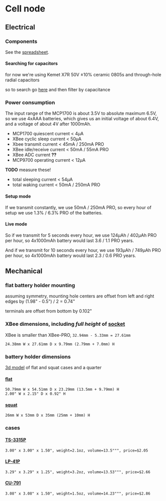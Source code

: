 # Cell node


## Electrical

### Components

See the [spreadsheet](https://docs.google.com/spreadsheets/d/1aLX0yPriqRYv9exc7hV8ZaoWDZZKsPV997NUnLpyvPM/edit?usp=sharing).

#### Searching for capacitors
for now we're using Kemet X7R 50V ±10% ceramic 0805s and through-hole radial capacitors

so to search go [here](http://www.digikey.com/product-search/en?v=399&pv14=32&pv16=2&pv16=6&FV=fff40002%2Cfff8000b&stock=1&pbfree=1&rohs=1) and then filter by capacitance

### Power consumption

The input range of the MCP1700 is about 3.5V to absolute maximum 6.5V,
so we use 4xAAA batteries, which gives us an initial voltage of about 6.4V, and a voltage of about 4V after 1000mAh.

- MCP1700 quiescent current < 4µA
- XBee cyclic sleep current < 50µA
- Xbee transmit current < 45mA / 250mA PRO
- XBee idle/receive current < 50mA / 55mA PRO
- XBee ADC current **??**
- MCP9700 operating current < 12µA

**TODO** measure these!
- total sleeping current < 54µA
- total waking current < 50mA / 250mA PRO

#### Setup mode

If we transmit constantly, we use 50mA / 250mA PRO, so every hour of setup we use 1.3% / 6.3% PRO of the batteries.

#### Live mode

So if we transmit for 5 seconds every hour, we use 124µAh / 402µAh PRO per hour, so 4x1000mAh battery would last 3.6 / 1.1 PRO years.

And if we transmit for 10 seconds every hour, we use 193µAh / 749µAh PRO per hour, so 4x1000mAh battery would last 2.3 / 0.6 PRO years.


## Mechanical

### flat battery holder mounting

assuming symmetry, mounting hole centers are offset from left and right edges by (1.98" - 0.5") / 2 = 0.74"

terminals are offset from bottom by 0.102"

### XBee dimensions, including *full height* of [socket](http://www.sullinscorp.com/drawings/75_1BFC_10483.pdf)

XBee is smaller than XBee-PRO, `32.94mm - 5.33mm = 27.61mm`

    24.38mm W x 27.61mm D x 9.79mm (2.79mm + 7.0mm) H

### battery holder dimensions

[3d model](flat-case-squat-case-and-us-quarter.stl) of flat and squat cases and a quarter

#### [flat](http://www.digikey.com/product-detail/en/2481/2481K-ND/303826)

    50.79mm W x 54.51mm D x 23.29mm (13.5mm + 9.79mm) H
    2.00" W x 2.15" D x 0.92" H

#### [squat](http://www.digikey.com/product-detail/en/BH24AAAW/BH24AAAW-ND/38633)

    26mm W x 53mm D x 35mm (25mm + 10mm) H

### cases

#### [TS-3315P](http://www.polycase.com/ts-3315p)

    3.00" x 3.00" x 1.50", weight=2.1oz, volume=13.5""", price=$2.05

#### [LP-41P](http://www.polycase.com/lp-41p)

    3.29" x 3.29" x 1.25", weight=3.2oz, volume=13.53""", price=$2.66

#### [CU-791](http://www.budind.com/view/Plastic+Boxes/Utilibox+Style+E)

    3.08" x 3.08" x 1.50", weight=1.5oz, volume=14.23""", price=$2.86
